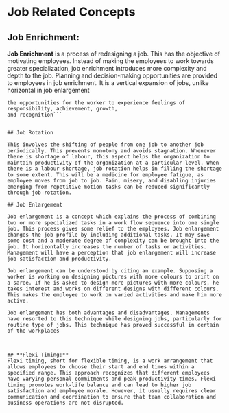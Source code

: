 # Job Related Concepts

## **Job Enrichment:**

**Job Enrichment** is a process of redesigning a job. This has the objective of motivating employees. Instead of making the employees to work towards greater specialization, job enrichment introduces more complexity and depth to the job. Planning and decision-making opportunities are provided to employees in job enrichment. It is a vertical expansion of jobs, unlike horizontal in job enlargement

```Job Enrichment means redesigning jobs in a way that increases
the opportunities for the worker to experience feelings of responsibility, achievement, growth,
and recognition```


## Job Rotation

This involves the shifting of people from one job to another job periodically. This prevents monotony and avoids stagnation. Whenever there is shortage of labour, this aspect helps the organization to maintain productivity of the organization at a particular level. When there is a labour shortage, job rotation helps in filling the shortage to some extent. This will be a medicine for employee fatigue, as employee moves from job to job. Pain, misery, and disabling injuries emerging from repetitive motion tasks can be reduced significantly through job rotation.

## Job Enlargement

Job enlargement is a concept which explains the process of combining two or more specialized tasks in a work flow sequence into one single job. This process gives some relief to the employees. Job enlargement changes the job profile by including additional tasks. It may save some cost and a moderate degree of complexity can be brought into the job. It horizontally increases the number of tasks or activities. Management will have a perception that job enlargement will increase job satisfaction and productivity.

Job enlargement can be understood by citing an example. Supposing a worker is working on designing pictures with more colours to print on a saree. If he is asked to design more pictures with more colours, he takes interest and works on different designs with different colours. This makes the employee to work on varied activities and make him more active.

Job enlargement has both advantages and disadvantages. Managements have resorted to this technique while designing jobs, particularly for routine type of jobs. This technique has proved successful in certain of the workplaces



## **Flexi Timing:**
Flexi timing, short for flexible timing, is a work arrangement that allows employees to choose their start and end times within a specified range. This approach recognizes that different employees have varying personal commitments and peak productivity times. Flexi timing promotes work-life balance and can lead to higher job satisfaction and employee morale. However, it usually requires clear communication and coordination to ensure that team collaboration and business operations are not disrupted.